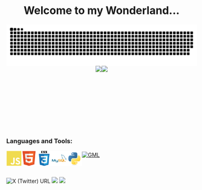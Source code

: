 <div>
 <h1 align="center">Welcome to my Wonderland...</h1>
 <img align="center" src="https://github.com/MrNicolass/MrNicolass/blob/output/github-contribution-grid-snake-dark.svg">
</div>

<div style="display: flex; justify-content: center; align-items: center;">
 <img height="165em" src="https://github-readme-stats.vercel.app/api?username=MrNicolass&show_icons=true&theme=dracula&include_all_commits=true&count_private=true">
 <img height="165em" src="https://github-readme-stats.vercel.app/api/top-langs/?username=MrNicolass&layout=compact&theme=dracula"/>
</div>

<h3>Languages and Tools:</h3>
<div style="display: flex">
 <a href="https://developer.mozilla.org/en-US/docs/Web/JavaScript" target="_blank"> 
  <img align="center" src="https://raw.githubusercontent.com/devicons/devicon/master/icons/javascript/javascript-plain.svg" alt="javascript" width="40" height="40"/> 
 </a>
 <a href="https://www.w3.org/html/" target="_blank"> 
  <img align="center" src="https://raw.githubusercontent.com/devicons/devicon/master/icons/html5/html5-original.svg" alt="html5" width="40" height="40"/>
 </a>
 <a href="https://www.w3schools.com/css/" target="_blank">
  <img align="center" src="https://raw.githubusercontent.com/devicons/devicon/master/icons/css3/css3-original-wordmark.svg" alt="css3" width="40" height="40"/>
 </a>
 <a href="https://www.mysql.com/" target="_blank">
  <img align="center" src="https://raw.githubusercontent.com/devicons/devicon/master/icons/mysql/mysql-original-wordmark.svg" alt="mysql" width="40" height="40"/>
 </a>
 <a href="https://www.python.org" target="_blank">
  <img align="center" src="https://raw.githubusercontent.com/devicons/devicon/master/icons/python/python-original.svg" alt="python" width="40" height="40"/>
 </a>
 <a href="https://www.yoyogames.com/" target="_blank">
  <img align="center" src="https://www.moosoft.com/wp-content/uploads/2022/11/gamemaker-studio-98765-1.png" alt="GML" width="40" height="40"/>
 </a>
</div>

   ##
 
<div> 
 <img alt="X (Twitter) URL" src="https://img.shields.io/twitter/url?url=https%3A%2F%2Ftwitter.com%2FOhNickConte&style=for-the-badge&logo=x&label=Twitter&color=555555">
 <a href = "mailto:nicolascontegt@gmail.com"><img src="https://img.shields.io/badge/-Gmail-%23333?style=for-the-badge&logo=gmail&logoColor=white&color=red" target="_blank"></a>
 <a href="https://www.linkedin.com/in/nicolasgconteti/" target="_blank"><img src="https://img.shields.io/badge/-LinkedIn-%230077B5?style=for-the-badge&logo=linkedin&logoColor=white" target="_blank"></a> 
</div>
